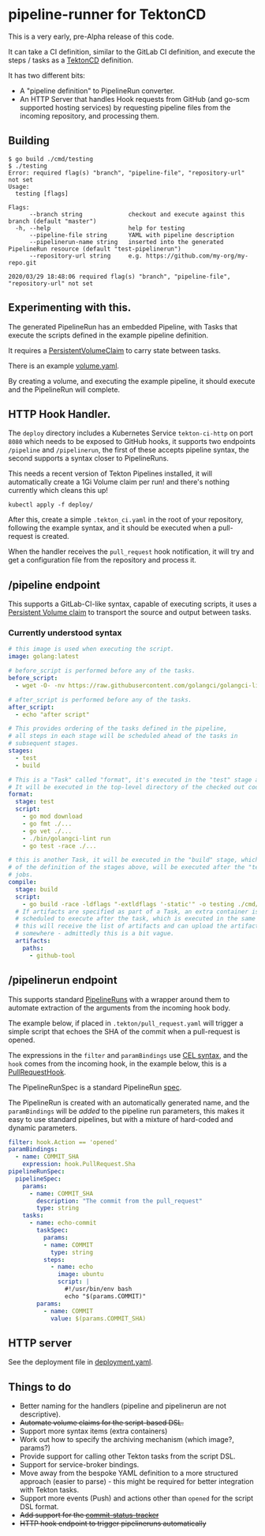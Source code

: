 # pipeline-runner for TektonCD

This is a very early, pre-Alpha release of this code.

It can take a CI definition, similar to the GitLab CI definition, and execute the steps / tasks as a [TektonCD](https://github.com/tektoncd/pipeline) definition.

It has two different bits:

 * A "pipeline definition" to PipelineRun converter.
 * An HTTP Server that handles Hook requests from GitHub (and go-scm supported
   hosting services)  by requesting pipeline files from the incoming repository, and processing them.

## Building

```shell
$ go build ./cmd/testing
$ ./testing
Error: required flag(s) "branch", "pipeline-file", "repository-url" not set
Usage:
  testing [flags]

Flags:
      --branch string             checkout and execute against this branch (default "master")
  -h, --help                      help for testing
      --pipeline-file string      YAML with pipeline description
      --pipelinerun-name string   inserted into the generated PipelineRun resource (default "test-pipelinerun")
      --repository-url string     e.g. https://github.com/my-org/my-repo.git

2020/03/29 18:48:06 required flag(s) "branch", "pipeline-file", "repository-url" not set
```

## Experimenting with this.

The generated PipelineRun has an embedded Pipeline, with Tasks that execute the scripts defined in the example pipeline definition.

It requires a [PersistentVolumeClaim](https://kubernetes.io/docs/concepts/storage/persistent-volumes/#persistentvolumeclaims) to carry state between tasks.

There is an example [volume.yaml](./examples/volume.yaml).

By creating a volume, and executing the example pipeline, it should execute and the PipelineRun will complete.

## HTTP Hook Handler.

The `deploy` directory includes a Kubernetes Service `tekton-ci-http` on port `8080` which needs to be exposed to GitHub hooks, it supports two endpoints `/pipeline` and `/pipelinerun`, the first of these accepts pipeline syntax, the second supports a syntax closer to PipelineRuns.

This needs a recent version of Tekton Pipelines installed, it will automatically create a 1Gi Volume claim per run! and there's nothing currently which cleans this up!

```shell
kubectl apply -f deploy/
```

After this, create a simple `.tekton_ci.yaml` in the root of your repository, following the example syntax, and it should be executed when a pull-request is created.

When the handler receives the `pull_request` hook notification, it will try and
get a configuration file from the repository and process it.

## /pipeline endpoint

This supports a GitLab-CI-like syntax, capable of executing scripts, it uses a [Persistent Volume claim](https://kubernetes.io/docs/concepts/storage/persistent-volumes/#persistentvolumeclaims) to transport the source and output between tasks.

### Currently understood syntax

```yaml
# this image is used when executing the script.
image: golang:latest

# before_script is performed before any of the tasks.
before_script:
  - wget -O- -nv https://raw.githubusercontent.com/golangci/golangci-lint/master/install.sh | sh -s v1.24.0

# after_script is performed before any of the tasks.
after_script:
  - echo "after script"

# This provides ordering of the tasks defined in the pipeline,
# all steps in each stage will be scheduled ahead of the tasks in
# subsequent stages.
stages:
  - test
  - build

# This is a "Task" called "format", it's executed in the "test" stage above.
# It will be executed in the top-level directory of the checked out code.
format:
  stage: test
  script:
    - go mod download
    - go fmt ./...
    - go vet ./...
    - ./bin/golangci-lint run
    - go test -race ./...

# this is another Task, it will be executed in the "build" stage, which because
# of the definition of the stages above, will be executed after the "test" stage
# jobs.
compile:
  stage: build
  script:
    - go build -race -ldflags "-extldflags '-static'" -o testing ./cmd/github-tool
  # If artifacts are specified as part of a Task, an extra container is
  # scheduled to execute after the task, which is executed in the same volume.
  # this will receive the list of artifacts and can upload the artifact
  # somewhere - admittedly this is a bit vague.
  artifacts:
    paths:
      - github-tool
```

## /pipelinerun endpoint

This supports standard [PipelineRuns](https://github.com/tektoncd/pipeline/blob/master/docs/pipelineruns.md) with a wrapper around them to automate extraction of the arguments from the incoming hook body.

The example below, if placed in `.tekton/pull_request.yaml` will trigger a simple script that echoes the SHA of the commit when a pull-request is opened.

The expressions in the `filter` and `paramBindings` use [CEL syntax](https://github.com/google/cel-go), and the `hook` comes from the incoming hook, in the example below, this is a [PullRequestHook](https://github.com/jenkins-x/go-scm/blob/master/scm/webhook.go#L251).

The PipelineRunSpec is a standard PipelineRun [spec](https://github.com/tektoncd/pipeline/blob/master/docs/pipelineruns.md#syntax).

The PipelineRun is created with an automatically generated name, and the `paramBindings` will be _added_ to the pipeline run parameters, this makes it easy to use standard pipelines, but with a mixture of hard-coded and dynamic parameters.

```yaml
filter: hook.Action == 'opened'
paramBindings:
  - name: COMMIT_SHA
    expression: hook.PullRequest.Sha
pipelineRunSpec:
  pipelineSpec:
    params:
      - name: COMMIT_SHA
        description: "The commit from the pull_request"
        type: string
    tasks:
      - name: echo-commit
        taskSpec:
          params:
          - name: COMMIT
            type: string
          steps:
            - name: echo
              image: ubuntu
              script: |
                #!/usr/bin/env bash
                echo "$(params.COMMIT)"
        params:
          - name: COMMIT
            value: $(params.COMMIT_SHA)
```

## HTTP server

See the deployment file in [deployment.yaml](./deploy/deployment.yaml).

## Things to do

 * Better naming for the handlers (pipeline and pipelinerun are not
   descriptive).
 * ~~Automate volume claims for the script-based DSL.~~
 * Support more syntax items (extra containers)
 * Work out how to specify the archiving mechanism (which image?, params?)
 * Provide support for calling other Tekton tasks from the script DSL.
 * Support for service-broker bindings.
 * Move away from the bespoke YAML definition to a more structured approach
   (easier to parse) - this might be required for better integration with Tekton
   tasks.
 * Support more events (Push) and actions other than `opened` for the script DSL format.
 * ~~Add support for the [commit-status-tracker](https://github.com/tektoncd/experimental/tree/master/commit-status-tracker)~~
 * ~~HTTP hook endpoint to trigger pipelineruns automatically~~
